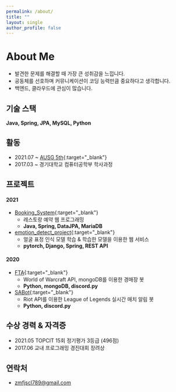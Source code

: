 ```yaml
---
permalink: /about/
title: ""
layout: single
author_profile: false
---
```


# About Me

* 발견한 문제를 해결할 때 가장 큰 성취감을 느낍니다. 
* 공동체를 선호하며 커뮤니케이션이 코딩 능력만큼 중요하다고 생각합니다.
* 백엔드, 클라우드에 관심이 많습니다.

## 기술 스택

__Java, Spring, JPA, MySQL, Python__

## 활동

* 2021.07 ~ [AUSG 5th](https://ausg.me){:target="_blank"}
* 2017.03 ~ 경기대학교 컴퓨터공학부 학사과정

## 프로젝트

#### 2021

* [Booking_System](https://github.com/devwithpug/Booking_System){:target="_blank"}
    - 레스토랑 예약 웹 프로그래밍
    - __Java, Spring, DataJPA, MariaDB__
* [emotion_detect_project](https://github.com/devwithpug/emotion_detect_project){:target="_blank"}
    - 얼굴 표정 인식 모델 학습 & 학습한 모델을 이용한 웹 서비스
    - __pytorch, Django, Spring, REST API__

#### 2020

* [FTA](https://github.com/devwithpug/FTA){:target="_blank"}
    - World of Warcraft API, mongoDB를 이용한 경매장 봇
    - __Python, mongoDB, discord.py__
* [SABot](https://github.com/devwithpug/SABot){:target="_blank"}
    - Riot API를 이용한 League of Legends 실시간 매치 알림 봇
    - __Python, discord.py__

## 수상 경력 & 자격증

* 2021.05 TOPCIT 15회 정기평가 3등급 (496점)
* 2017.06 교내 프로그래밍 경진대회 장려상

## 연락처

* [zmfjscl789@gmail.com](mailto:zmfjscl789@gmail.com)